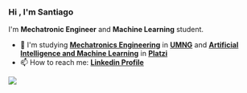 ### Hi , I'm Santiago

I'm **Mechatronic Engineer** and **Machine Learning** student.

* 🌱 I'm studying [**Mechatronics Engineering**](https://www.umng.edu.co/programas/pregados/ingenieria-mecatronica) in [**UMNG**](https://www.umng.edu.co/inicio) and [**Artificial Intelligence and Machine Learning**](https://platzi.com/ai/) in  [**Platzi**](https://platzi.com/home)
* 📫 How to reach me:  [**Linkedin Profile**](https://www.linkedin.com/in/santiago-téllez-rincón-ab483a1a1/)



![](https://img.shields.io/badge/Code-Python-informational?style=flat&logo=python&logoColor=white&color=yellow)